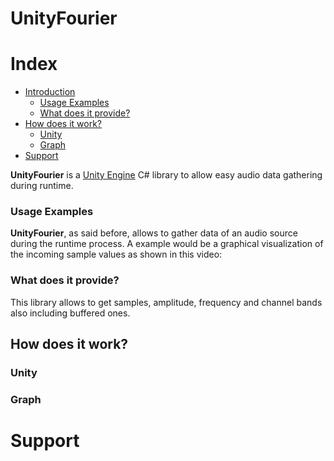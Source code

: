 # UnityFourier

Index
=======

<!--ts-->
   * [Introduction](#UnityFourier)
      * [Usage Examples](#usage-examples)
      * [What does it provide?](#what-does-it-provide)
   * [How does it work?](#how-does-it-work)
      * [Unity](#inside-unity)
      * [Graph](#uml-graph)
   * [Support](#support)
<!--te-->

**UnityFourier** is a <a href="https://unity.com">Unity Engine</a> C# library to allow easy audio data gathering during runtime.

### Usage Examples

**UnityFourier**, as said before, allows to gather data of an audio source during the runtime process. A example would be a graphical visualization of the incoming sample values as shown in this video:

### What does it provide?

This library allows to get samples, amplitude, frequency and channel bands also including buffered ones. 

## How does it work?

### Unity
### Graph

# Support

